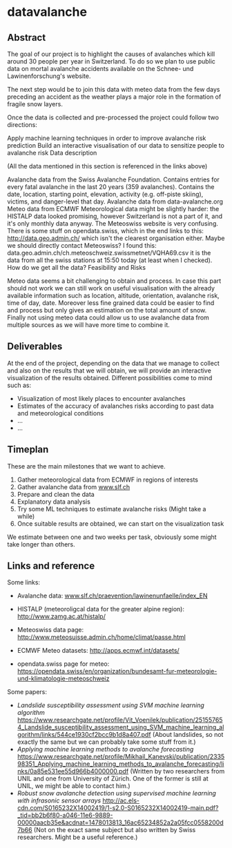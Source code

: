 # datavalanche

## Abstract

The goal of our project is to highlight the causes of avalanches which kill around 30 people per year in Switzerland. To do so we plan to use public data on mortal avalanche accidents available on the Schnee- und Lawinenforschung's website.

The next step would be to join this data with meteo data from the few days preceding an accident as the weather plays a major role in the formation of fragile snow layers.

Once the data is collected and pre-processed the project could follow two directions:

Apply machine learning techniques in order to improve avalanche risk prediction
Build an interactive visualisation of our data to sensitize people to avalanche risk
Data description

(All the data mentioned in this section is referenced in the links above)

Avalanche data from the Swiss Avalanche Foundation. Contains entries for every fatal avalanche in the last 20 years (359 avalanches). Contains the date, location, starting point, elevation, activity (e.g. off-piste skiing), victims, and danger-level that day.
Avalanche data from data-avalanche.org
Meteo data from ECMWF
Meteorological data might be slightly harder: the HISTALP data looked promising, however Switzerland is not a part of it, and it's only monthly data anyway. The Meteoswiss website is very confusing. There is some stuff on opendata.swiss, which in the end links to this: http://data.geo.admin.ch/ which isn't the clearest organisation either. Maybe we should directly contact Meteoswiss? I found this: data.geo.admin.ch/ch.meteoschweiz.swissmetnet/VQHA69.csv it is the data from all the swiss stations at 15:50 today (at least when I checked). How do we get all the data?
Feasibility and Risks

Meteo data seems a bit challenging to obtain and process. In case this part should not work we can still work on useful visualisation with the already available information such as location, altitude, orientation, avalanche risk, time of day, date. Moreover less fine grained data could be easier to find and process but only gives an estimation on the total amount of snow. Finally not using meteo data could allow us to use avalanche data from multiple sources as we will have more time to combine it.

## Deliverables

At the end of the project, depending on the data that we manage to collect and also on the results that we will obtain, we will provide an interactive visualization of the results obtained.
Different possibilities come to mind such as:
- Visualization of most likely places to encounter avalanches  
- Estimates of the accuracy of avalanches risks according to past data and meteorological conditions 
- ...
- ...

## Timeplan

These are the main milestones that we want to achieve. 

1. Gather meteorological data from ECMWF in regions of interests
2. Gather avalanche data from  www.slf.ch
3. Prepare and clean the data
4. Explanatory data analysis
5. Try some ML techniques to estimate avalanche risks (Might take a while)
6. Once suitable results are obtained, we can start on the visualization task


We estimate between one and two weeks per task, obviously some might take longer than others.


## Links and reference

Some links:

  * Avalanche data: www.slf.ch/praevention/lawinenunfaelle/index_EN

  * HISTALP (meteoroligcal data for the greater alpine region): http://www.zamg.ac.at/histalp/

  * Meteoswiss data page: http://www.meteosuisse.admin.ch/home/climat/passe.html

  * ECMWF Meteo datasets: http://apps.ecmwf.int/datasets/

  * opendata.swiss page for meteo: https://opendata.swiss/en/organization/bundesamt-fur-meteorologie-und-klimatologie-meteoschweiz

Some papers:

  * _Landslide susceptibility assessment using SVM machine learning algorithm_ https://www.researchgate.net/profile/Vit_Voenilek/publication/251557654_Landslide_susceptibility_assessment_using_SVM_machine_learning_algorithm/links/544ce1930cf2bcc9b1d8a407.pdf (About landslides, so not exactly the same but we can probably take some stuff from it.)
  * _Applying machine learning methods to avalanche forecasting_ https://www.researchgate.net/profile/Mikhail_Kanevski/publication/233598351_Applying_machine_learning_methods_to_avalanche_forecasting/links/0a85e531ee55d966b4000000.pdf (Written by two researchers from UNIL and one from University of Zürich. One of the former is still at UNIL, we might be able to contact him.)
  * _Robust snow avalanche detection using supervised machine learning
with infrasonic sensor arrays_ http://ac.els-cdn.com/S0165232X14002419/1-s2.0-S0165232X14002419-main.pdf?_tid=bb2b6f80-a046-11e6-9889-00000aacb35e&acdnat=1478013813_16ac65234852a2a05fcc0558200d7b66 (Not on the exact same subject but also written by Swiss researchers. Might be a useful reference.)
